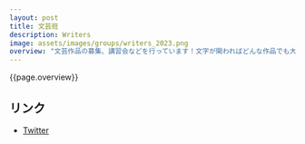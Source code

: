 ```yaml
---
layout: post
title: 文芸班
description: Writers
image: assets/images/groups/writers_2023.png
overview: "文芸作品の募集、講習会などを行っています！文字が関わればどんな作品でも大丈夫です！経験の有無は問いません！"
---
```


{{page.overview}}

## リンク

- [Twitter](https://twitter.com/sokon_l)
